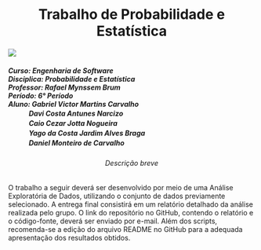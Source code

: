 <h1 align="center"> Trabalho de Probabilidade e Estatística</h1>
<img src="https://universidadedevassouras.edu.br/wp-content/uploads/2021/12/logo_horizontal_univasso.svg">

<h5>Curso: Engenharia de Software<br>
Disciplica: Probabilidade e Estatística<br>
Professor: Rafael Mynssem Brum<br>
Período: 6° Período<br>
Aluno: Gabriel Victor Martins Carvalho<br>
ㅤㅤㅤ Davi Costa Antunes Narcizo<br>
ㅤㅤㅤ Caio Cezar Jotta Nogueira<br>
ㅤㅤㅤ Yago da Costa Jardim Alves Braga<br>
ㅤㅤㅤ Daniel Monteiro de Carvalho


</h5>

<h6 align="center">Descrição breve</h6>
<p>O trabalho a seguir deverá ser desenvolvido por meio de uma Análise Exploratória de Dados, utilizando o conjunto de dados previamente selecionado. A entrega final consistirá em um relatório detalhado da análise realizada pelo grupo. O link do repositório no GitHub, contendo o relatório e o código-fonte, deverá ser enviado por e-mail. Além dos scripts, recomenda-se a edição do arquivo README no GitHub para a adequada apresentação dos resultados obtidos.
</p>

#

